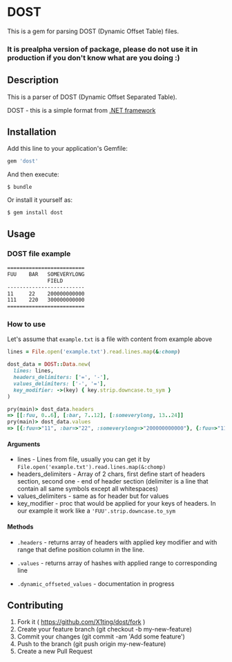 # DOST

This is a gem for parsing DOST (Dynamic Offset Table) files.

### It is prealpha version of package, please do not use it in production if you don't know what are you doing :)

## Description

This is a parser of DOST (Dynamic Offset Separated Table).

DOST - this is a simple format from [.NET framework](https://docs.microsoft.com/en-us/dotnet/standard/base-types/composite-formatting#alignment-component)

## Installation

Add this line to your application's Gemfile:

```ruby
gem 'dost'
```

And then execute:

    $ bundle

Or install it yourself as:

    $ gem install dost

## Usage

### DOST file example

```txt
=========================
FUU    BAR   SOMEVERYLONG
             FIELD
-------------------------
11     22    200000000000
111    220   300000000000
=========================
```

### How to use

Let's assume that `example.txt` is a file with content from example above
```ruby
lines = File.open('example.txt').read.lines.map(&:chomp)

dost_data = DOST::Data.new(
  lines: lines,
  headers_delimiters: ['=', '-'],
  values_delimiters: ['-', '='],
  key_modifier: ->(key) { key.strip.downcase.to_sym }
)

pry(main)> dost_data.headers
=> [[:fuu, 0..6], [:bar, 7..12], [:someverylong, 13..24]]
pry(main)> dost_data.values
=> [{:fuu=>"11", :bar=>"22", :someverylong=>"200000000000"}, {:fuu=>"111", :bar=>"220", :someverylong=>"300000000000"}]
```

#### Arguments

* lines - Lines from file, usually you can get it by `File.open('example.txt').read.lines.map(&:chomp)`
* headers_delimiters - Array of 2 chars, first define start of headers section, second one - end of header section (delimiter is a line that contain all same symbols except all whitespaces)
* values_delimiters - same as for header but for values
* key_modifier - proc that would be applied for your keys of headers. In our example it work like a `'FUU'.strip.downcase.to_sym`

#### Methods

* `.headers` - returns array of headers with applied key modifier and with range that define position column in the line.


* `.values` - returns array of hashes with applied range to corresponding line

* `.dynamic_offseted_values` - documentation in progress

## Contributing

1. Fork it ( https://github.com/X1ting/dost/fork )
2. Create your feature branch (git checkout -b my-new-feature)
3. Commit your changes (git commit -am 'Add some feature')
4. Push to the branch (git push origin my-new-feature)
5. Create a new Pull Request
